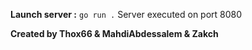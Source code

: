 **Launch server :**
```go run .```
Server executed on port 8080

**Created by Thox66 & MahdiAbdessalem & Zakch**